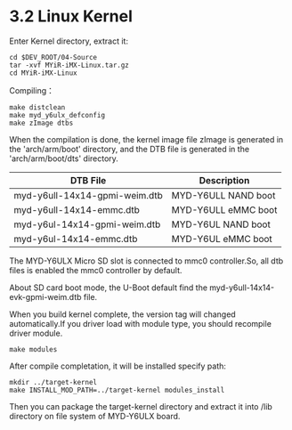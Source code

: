 # 3.2 Linux Kernel

Enter Kernel directory, extract it:

```
cd $DEV_ROOT/04-Source
tar -xvf MYiR-iMX-Linux.tar.gz
cd MYiR-iMX-Linux
```

Compiling：

```
make distclean 
make myd_y6ulx_defconfig
make zImage dtbs
```

When the compilation is done, the kernel image file zImage is generated in the 'arch/arm/boot' directory, and the DTB file is generated in the 'arch/arm/boot/dts' directory.

DTB File | Description
------- | ----
myd-y6ull-14x14-gpmi-weim.dtb | MYD-Y6ULL NAND boot
myd-y6ull-14x14-emmc.dtb | MYD-Y6ULL eMMC boot
myd-y6ul-14x14-gpmi-weim.dtb | MYD-Y6UL NAND boot
myd-y6ul-14x14-emmc.dtb | MYD-Y6UL eMMC boot

The MYD-Y6ULX Micro SD slot is connected to mmc0 controller.So, all dtb files is enabled the mmc0 controller by default.

About SD card boot mode, the U-Boot default find the myd-y6ull-14x14-evk-gpmi-weim.dtb file.

When you build kernel complete, the version tag will changed automatically.If you driver load with module type, you should recompile driver module.

```
make modules
```
After compile completation, it will be installed specify path:
```
mkdir ../target-kernel
make INSTALL_MOD_PATH=../target-kernel modules_install
```
Then you can package the target-kernel directory and extract it into /lib directory on file system of MYD-Y6ULX board.
